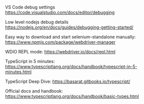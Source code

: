 
VS Code debug settings
https://code.visualstudio.com/docs/editor/debugging

Low level nodejs debug details
https://nodejs.org/en/docs/guides/debugging-getting-started/

Easy way to download and start selenium-standalone manually:
https://www.npmjs.com/package/webdriver-manager

WDIO REPL mode:
https://webdriver.io/docs/repl.html

TypeScript in 5 minutes:
https://www.typescriptlang.org/docs/handbook/typescript-in-5-minutes.html

TypeScript Deep Dive:
https://basarat.gitbooks.io/typescript/

Official docs and handbook:
https://www.typescriptlang.org/docs/handbook/basic-types.html